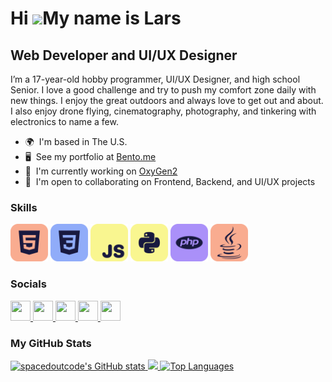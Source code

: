 Hi ![](https://user-images.githubusercontent.com/18350557/176309783-0785949b-9127-417c-8b55-ab5a4333674e.gif)My name is Lars
============================================================================================================================

Web Developer and UI/UX Designer
--------------------------------

I’m a 17-year-old hobby programmer, UI/UX Designer, and high school Senior. I love a good challenge and try to push my comfort zone daily with new things. I enjoy the great outdoors and always love to get out and about. I also enjoy drone flying, cinematography, photography, and tinkering with electronics to name a few.

*   🌍  I'm based in The U.S.
*   🖥️  See my portfolio at [Bento.me](http://bento.me/spacedout)
*   🚀  I'm currently working on [OxyGen2](https://github.com/SpacedOutCode/RuneBot)
*   🤝  I'm open to collaborating on Frontend, Backend, and UI/UX projects

### Skills 

<p align="left">
<img src="https://github.com/Nighty3098/DevIcons/blob/main/badges/badges_html.png?raw=true" width="60px" />
  <img src="https://github.com/Nighty3098/DevIcons/blob/main/badges/badges_css.png?raw=true" width="60px" />
  <img src="https://github.com/Nighty3098/DevIcons/blob/main/badges/badges_javascript.png?raw=true" width="60px" />
  <img src="https://github.com/Nighty3098/DevIcons/blob/main/badges/badges_python.png?raw=true" width="60px" />
  <img src="https://github.com/Nighty3098/DevIcons/blob/main/badges/badges_php.png?raw=true" width="60px" />
  <img src="https://github.com/Nighty3098/DevIcons/blob/main/badges/badges_java.png?raw=true" width="60px" />
</p>

### Socials
                  
<p align="left">
                      <a href="https://www.dev.to/spaced" target="_blank" rel="noreferrer">
                    <picture>
                    <source media="(prefers-color-scheme: dark)" srcset="https://raw.githubusercontent.com/danielcranney/readme-generator/main/public/icons/socials/devdotto-dark.svg" />
                    <source media="(prefers-color-scheme: light)" srcset="https://raw.githubusercontent.com/danielcranney/readme-generator/main/public/icons/socials/devdotto.svg" />
                    <img src="https://raw.githubusercontent.com/danielcranney/readme-generator/main/public/icons/socials/devdotto.svg" width="32" height="32" />
                    </picture>
                    </a>
                      <a href="https://discord.com/users/spaced.out.code" target="_blank" rel="noreferrer">
                    <picture>
                    <source media="(prefers-color-scheme: dark)" srcset="https://raw.githubusercontent.com/danielcranney/readme-generator/main/public/icons/socials/discord.svg" />
                    <source media="(prefers-color-scheme: light)" srcset="https://raw.githubusercontent.com/danielcranney/readme-generator/main/public/icons/socials/discord.svg" />
                    <img src="https://raw.githubusercontent.com/danielcranney/readme-generator/main/public/icons/socials/discord.svg" width="32" height="32" />
                    </picture>
                    </a>
                      <a href="https://www.github.com/spacedoutcode" target="_blank" rel="noreferrer">
                    <picture>
                    <source media="(prefers-color-scheme: dark)" srcset="https://raw.githubusercontent.com/danielcranney/readme-generator/main/public/icons/socials/github-dark.svg" />
                    <source media="(prefers-color-scheme: light)" srcset="https://raw.githubusercontent.com/danielcranney/readme-generator/main/public/icons/socials/github.svg" />
                    <img src="https://raw.githubusercontent.com/danielcranney/readme-generator/main/public/icons/socials/github.svg" width="32" height="32" />
                    </picture>
                    </a>
                      <a href="http://www.instagram.com/dyrt.media" target="_blank" rel="noreferrer">
                    <picture>
                    <source media="(prefers-color-scheme: dark)" srcset="https://raw.githubusercontent.com/danielcranney/readme-generator/main/public/icons/socials/instagram.svg" />
                    <source media="(prefers-color-scheme: light)" srcset="https://raw.githubusercontent.com/danielcranney/readme-generator/main/public/icons/socials/instagram.svg" />
                    <img src="https://raw.githubusercontent.com/danielcranney/readme-generator/main/public/icons/socials/instagram.svg" width="32" height="32" />
                    </picture>
                    </a>
                      <a href="https://www.twitch.tv/spaacedd" target="_blank" rel="noreferrer">
                    <picture>
                    <source media="(prefers-color-scheme: dark)" srcset="https://raw.githubusercontent.com/danielcranney/readme-generator/main/public/icons/socials/twitch.svg" />
                    <source media="(prefers-color-scheme: light)" srcset="https://raw.githubusercontent.com/danielcranney/readme-generator/main/public/icons/socials/twitch.svg" />
                    <img src="https://raw.githubusercontent.com/danielcranney/readme-generator/main/public/icons/socials/twitch.svg" width="32" height="32" />
                    </picture>
                    </a>
</p>

### My GitHub Stats

<a href="http://www.github.com/spacedoutcode" align="left">
  <img src="https://github-readme-stats.vercel.app/api?username=spacedoutcode&show_icons=true&hide=&count_private=true&title_color=6366f1&text_color=ffffff&icon_color=6366f1&bg_color=151c26&hide_border=true&show_icons=true" alt="spacedoutcode's GitHub stats" />
</a>
<a href="http://www.github.com/spacedoutcode" align="left">
  <img src="https://github-readme-streak-stats.herokuapp.com/?user=spacedoutcode&stroke=ffffff&background=151c26&ring=6366f1&fire=6366f1&currStreakNum=ffffff&currStreakLabel=6366f1&sideNums=ffffff&sideLabels=ffffff&dates=ffffff&hide_border=true" />
</a>
<a href="https://github.com/spacedoutcode" align="left">
  <img src="https://github-readme-stats.vercel.app/api/top-langs/?username=spacedoutcode&langs_count=10&title_color=6366f1&text_color=ffffff&icon_color=6366f1&bg_color=151c26&hide_border=true&locale=en&custom_title=Top%20%Languages" alt="Top Languages" />
</a>
